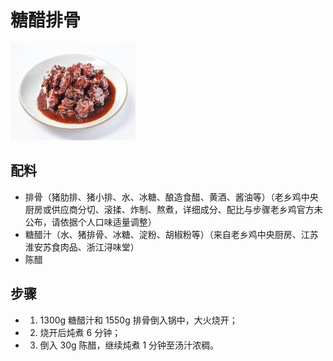 # 糖醋排骨

![糖醋排骨](/images/糖醋排骨.jpg)

## 配料

- 排骨（猪肋排、猪小排、水、冰糖、酿造食醋、黄酒、酱油等）（老乡鸡中央厨房或供应商分切、滚揉、炸制、熬煮，详细成分、配比与步骤老乡鸡官方未公布，请依据个人口味适量调整）
- 糖醋汁（水、猪排骨、冰糖、淀粉、胡椒粉等）（来自老乡鸡中央厨房、江苏淮安苏食肉品、浙江浔味堂）
- 陈醋

## 步骤

- 1. 1300g 糖醋汁和 1550g 排骨倒入锅中，大火烧开；
- 2. 烧开后炖煮 6 分钟；
- 3. 倒入 30g 陈醋，继续炖煮 1 分钟至汤汁浓稠。
